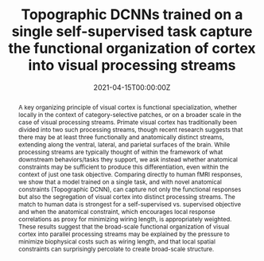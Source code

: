 ---
title: 'Topographic DCNNs trained on a single
self-supervised task capture the functional
organization of cortex into visual processing streams'

# Authors
# If you created a profile for a user (e.g. the default `admin` user), write the username (folder name) here
# and it will be replaced with their full name and linked to their profile.
authors:
  - admin
  - Eshed Margalit
  - Daniel L. K. Yamins
  - Kendrick Kay
  - Kalanit Grill-Spector

date: '2021-04-15T00:00:00Z'
doi: '10.32470/CCN.2022.1219-0'

# Schedule page publish date (NOT publication's date).
publishDate: '2022-10-17T00:00:00Z'

# Publication type.
# Legend: 0 = Uncategorized; 1 = Conference paper; 2 = Journal article;
# 3 = Preprint / Working Paper; 4 = Report; 5 = Book; 6 = Book section;
# 7 = Thesis; 8 = Patent
publication_types: ['1']

# Publication name and optional abbreviated publication name.
publication: In *SVRHM 2022 Workshop @ NeurIPS*
#publication_short: In *ICW*

abstract: A key organizing principle of visual cortex is functional specialization, whether locally in the context of category-selective patches, or on a broader scale in the case of visual processing streams. Primate visual cortex has traditionally been divided into two such processing streams, though recent research suggests that there may be at least three functionally and anatomically distinct streams, extending along the ventral, lateral, and parietal surfaces of the brain. While processing streams are typically thought of within the framework of what downstream behaviors/tasks they support, we ask instead whether anatomical constraints may be sufficient to produce this differentiation, even within the context of just one task objective. Comparing directly to human fMRI responses, we show that a model trained on a single task, and with novel anatomical constraints (Topographic DCNN), can capture not only the functional responses but also the segregation of visual cortex into distinct processing streams. The match to human data is strongest for a self-supervised vs. supervised objective and when the anatomical constraint, which encourages local response correlations as proxy for minimizing wiring length, is appropriately weighted. These results suggest that the broad-scale functional organization of visual cortex into parallel processing streams may be explained by the pressure to minimize biophysical costs such as wiring length, and that local spatial constraints can surprisingly percolate to create broad-scale structure.

# Summary. An optional shortened abstract.
summary: A model trained with a spatial constraint, on a single self-supervised task, can recapitulate the functional organization of visual cortex into multiple processing streams.

tags: [processing streams, vision, neuroscience, fMRI, topography, convolutional neural networks, self-supervised learning]

# Display this page in the Featured widget?
featured: false

# Custom links (uncomment lines below)
# links:
# - name: Custom Link
#   url: http://example.org

url_pdf: ''
url_code: ''
url_dataset: ''
url_poster: ''
url_project: ''
url_slides: ''
url_source: 'https://openreview.net/forum?id=E1iY-d13smd'
url_video: ''

# Featured image
# To use, add an image named `featured.jpg/png` to your page's folder.
image:
  caption: ''
  focal_point: ''
  preview_only: true

# Associated Projects (optional).
#   Associate this publication with one or more of your projects.
#   Simply enter your project's folder or file name without extension.
#   E.g. `internal-project` references `content/project/internal-project/index.md`.
#   Otherwise, set `projects: []`.
projects: []
#  - example

# Slides (optional).
#   Associate this publication with Markdown slides.
#   Simply enter your slide deck's filename without extension.
#   E.g. `slides: "example"` references `content/slides/example/index.md`.
#   Otherwise, set `slides: ""`.
slides: "" #example
---